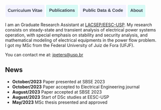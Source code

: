 <a href="https://joaoppeters.github.io/cv/"><img src="/images/cv_button.png" alt="drawing" height="40"/></a><a href="https://joaoppeters.github.io/pubs/"><img src="/images/pub_button.png" alt="drawing" height="40"/></a><a href="https://joaoppeters.github.io/code/"><img src="/images/code_button.png" alt="drawing" height="40"/></a><a href="https://joaoppeters.github.io/about/"><img src="/images/about_button.png" alt="drawing" height="40"/></a>

I am an Graduate Research Assistant at [LACSEP/EESC-USP](https://lacsep.github.io). My research consists on steady-state and transient analysis of electrical power systems operation, with special emphasis on stability and security analysis, and mathematical modeling of electrical equipments in the power flow problem. I got my MSc from the Federal University of Juiz de Fora (UFJF). 

You can contact me at: [jpeters@usp.br](mailto:jpeters@usp.br)

<h2>News</h2>

* **October/2023** Paper presented at SBSE 2023
* **October/2023** Paper accepted to Electrical Engineering journal
* **August/2023** Paper accepted at SBSE 2023
* **August/2023** Start of DSc studies at EESC-USP
* **May/2023** MSc thesis presented and approved